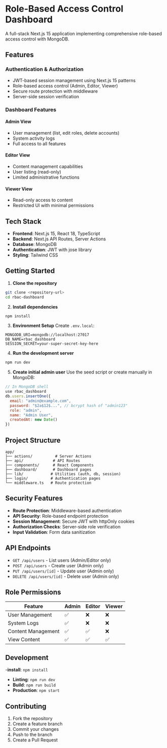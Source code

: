 # Role-Based Access Control Dashboard

A full-stack Next.js 15 application implementing comprehensive role-based access control with MongoDB.

## Features

### Authentication & Authorization
- JWT-based session management using Next.js 15 patterns
- Role-based access control (Admin, Editor, Viewer)
- Secure route protection with middleware
- Server-side session verification

### Dashboard Features

#### Admin View
- User management (list, edit roles, delete accounts)
- System activity logs
- Full access to all features

#### Editor View
- Content management capabilities
- User listing (read-only)
- Limited administrative functions

#### Viewer View
- Read-only access to content
- Restricted UI with minimal permissions

## Tech Stack

- **Frontend**: Next.js 15, React 18, TypeScript
- **Backend**: Next.js API Routes, Server Actions
- **Database**: MongoDB
- **Authentication**: JWT with jose library
- **Styling**: Tailwind CSS

## Getting Started

1. **Clone the repository**
```bash
git clone <repository-url>
cd rbac-dashboard
```

2. **Install dependencies**
```bash
npm install
```

3. **Environment Setup**
Create `.env.local`:
```env
MONGODB_URI=mongodb://localhost:27017
DB_NAME=rbac_dashboard
SESSION_SECRET=your-super-secret-key-here
```

4. **Run the development server**
```bash
npm run dev
```

5. **Create initial admin user**
Use the seed script or create manually in MongoDB:
```javascript
// In MongoDB shell
use rbac_dashboard
db.users.insertOne({
  email: "admin@example.com",
  password: "$2a$12$...", // bcrypt hash of "admin123"
  role: "admin",
  name: "Admin User",
  createdAt: new Date()
})
```

## Project Structure

```
app/
├── actions/          # Server Actions
├── api/             # API Routes
├── components/      # React Components
├── dashboard/       # Dashboard pages
├── lib/            # Utilities (auth, db, session)
├── login/          # Authentication pages
└── middleware.ts   # Route protection
```

## Security Features

- **Route Protection**: Middleware-based authentication
- **API Security**: Role-based endpoint protection
- **Session Management**: Secure JWT with httpOnly cookies
- **Authorization Checks**: Server-side role verification
- **Input Validation**: Form data sanitization

## API Endpoints

- `GET /api/users` - List users (Admin/Editor only)
- `POST /api/users` - Create user (Admin only)
- `PUT /api/users/[id]` - Update user (Admin only)
- `DELETE /api/users/[id]` - Delete user (Admin only)

## Role Permissions

| Feature | Admin | Editor | Viewer |
|---------|-------|--------|--------|
| User Management | ✅ | ❌ | ❌ |
| System Logs | ✅ | ❌ | ❌ |
| Content Management | ✅ | ✅ | ❌ |
| View Content | ✅ | ✅ | ✅ |

## Development
-**install**: `npm install`
- **Linting**: `npm run dev`
- **Build**: `npm run build`
- **Production**: `npm start`

## Contributing

1. Fork the repository
2. Create a feature branch
3. Commit your changes
4. Push to the branch
5. Create a Pull Request